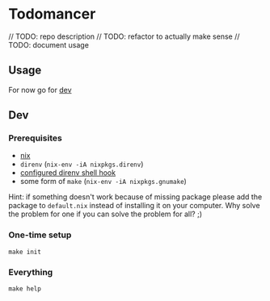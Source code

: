 # Todomancer
// TODO: repo description
// TODO: refactor to actually make sense
// TODO: document usage

## Usage
For now go for [dev](#dev)

## Dev

### Prerequisites
- [nix](https://nixos.org/download.html)
- `direnv` (`nix-env -iA nixpkgs.direnv`)
- [configured direnv shell hook ](https://direnv.net/docs/hook.html)
- some form of `make` (`nix-env -iA nixpkgs.gnumake`)

Hint: if something doesn't work because of missing package please add the package to `default.nix` instead of installing it on your computer. Why solve the problem for one if you can solve the problem for all? ;)

### One-time setup
```
make init
```

### Everything
```
make help
```
